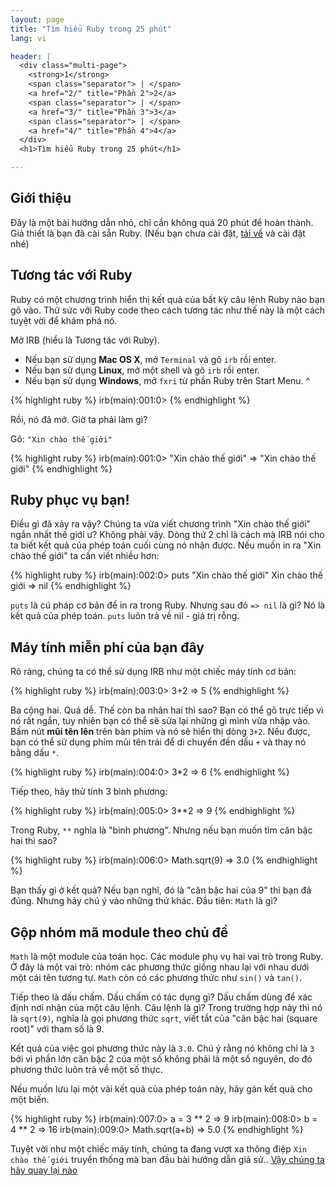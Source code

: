 ```yaml
---
layout: page
title: "Tìm hiểu Ruby trong 25 phút"
lang: vi

header: |
  <div class="multi-page">
    <strong>1</strong>
    <span class="separator"> | </span>
    <a href="2/" title="Phần 2">2</a>
    <span class="separator"> | </span>
    <a href="3/" title="Phần 3">3</a>
    <span class="separator"> | </span>
    <a href="4/" title="Phần 4">4</a>
  </div>
  <h1>Tìm hiểu Ruby trong 25 phút</h1>

---
```


## Giới thiệu

Đây là một bài hướng dẫn nhỏ, chỉ cần không quá 20 phút để hoàn thành. Giả thiết
là bạn đã cài sẵn Ruby. (Nếu bạn chưa cài đặt, [tải về](/vi/downloads/) và cài
đặt nhé)

## Tương tác với Ruby

Ruby có một chương trình hiển thị kết quả của bất kỳ câu lệnh Ruby nào bạn gõ
vào. Thử sức với Ruby code theo cách tương tác như thế này là một cách tuyệt vời
để khám phá nó.

Mở IRB (hiểu là Tương tác với Ruby).

* Nếu bạn sử dụng **Mac OS X**, mở `Terminal` và gõ `irb` rồi enter.
* Nếu bạn sử dụng **Linux**, mở một shell và gõ `irb` rồi enter.
* Nếu bạn sử dụng **Windows**, mở `fxri` từ phần Ruby trên Start Menu.
^

{% highlight ruby %}
irb(main):001:0>
{% endhighlight %}

Rồi, nó đã mở. Giờ ta phải làm gì?

Gõ: `"Xin chào thế giới"`

{% highlight ruby %}
irb(main):001:0> "Xin chào thế giới"
=> "Xin chào thế giới"
{% endhighlight %}

## Ruby phục vụ bạn!

Điều gì đã xảy ra vậy? Chúng ta vừa viết chương trình "Xin chào thế giới" ngắn
nhất thế giới ư? Không phải vậy. Dòng thứ 2 chỉ là cách mà IRB nói cho ta biết
kết quả của phép toán cuối cùng nó nhận được. Nếu muốn in ra "Xin chào thế giới"
ta cần viết nhiều hơn:

{% highlight ruby %}
irb(main):002:0> puts "Xin chào thế giới"
Xin chào thế giới
=> nil
{% endhighlight %}

`puts` là cú pháp cơ bản để in ra trong Ruby. Nhưng sau đó `=> nil` là gì? Nó là
kết quả của phép toán. `puts` luôn trả về nil - giá trị rỗng.

## Máy tính miễn phí của bạn đây

Rõ ràng, chúng ta có thể sử dụng IRB như một chiếc máy tính cơ bản:

{% highlight ruby %}
irb(main):003:0> 3+2
=> 5
{% endhighlight %}

Ba cộng hai. Quá dễ. Thế còn ba nhân hai thì sao? Bạn có thể gõ trực tiếp vì nó
rất ngắn, tuy nhiên bạn có thể sẽ sửa lại những gì mình vừa nhập vào. Bấm nút
**mũi tên lên** trên bàn phím và nó sẽ hiển thị dòng `3+2`. Nếu được, bạn có thể
sử dụng phím mũi tên trái để di chuyển đến dấu `+` và thay nó bằng dấu `*`.

{% highlight ruby %}
irb(main):004:0> 3*2
=> 6
{% endhighlight %}

Tiếp theo, hãy thử tính 3 bình phương:

{% highlight ruby %}
irb(main):005:0> 3**2
=> 9
{% endhighlight %}

Trong Ruby, `**` nghĩa là "bình phương". Nhưng nếu bạn muốn tìm căn bậc hai thì
sao?

{% highlight ruby %}
irb(main):006:0> Math.sqrt(9)
=> 3.0
{% endhighlight %}

Bạn thấy gì ở kết quả? Nếu bạn nghĩ, đó là "căn bậc hai của 9" thì bạn đã đúng.
Nhưng hãy chú ý vào những thứ khác. Đầu tiên: `Math` là gì?

## Gộp nhóm mã module theo chủ đề

`Math` là một module của toán học. Các module phụ vụ hai vai trò trong Ruby. Ở
đây là một vai trò: nhóm các phương thức giống nhau lại với nhau dưới một cái
tên tương tự. `Math` còn có các phương thức như `sin()` và `tan()`.

Tiếp theo là dấu chấm. Dấu chấm có tác dụng gì? Dấu chấm dùng để xác định nơi
nhận của một câu lệnh. Câu lệnh là gì? Trong trường hợp này thì nó là `sqrt(9)`,
nghĩa là gọi phương thức `sqrt`, viết tắt của "căn bậc hai (square root)" với
tham số là 9.

Kết quả của việc gọi phương thức này là `3.0`. Chú ý rằng nó không chỉ là `3`
bởi vì phần lớn căn bậc 2 của một số không phải là một số nguyên, do đó phương
thức luôn trả về một số thực.

Nếu muốn lưu lại một vài kết quả của phép toán này, hãy gán kết quả cho một biến.

{% highlight ruby %}
irb(main):007:0> a = 3 ** 2
=> 9
irb(main):008:0> b = 4 ** 2
=> 16
irb(main):009:0> Math.sqrt(a+b) => 5.0
{% endhighlight %}

Tuyệt vời như một chiếc máy tính, chúng ta đang vượt xa thông điệp `Xin chào
thế giới` truyền thống mà ban đầu bài hướng dẫn giả sử.. [Vậy chúng ta hãy quay
lại nào](2/)
